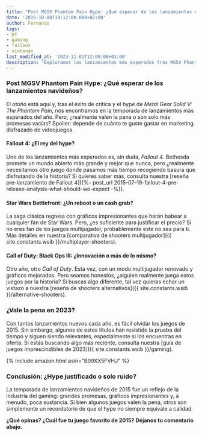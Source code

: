 ```yaml
---
title: "Post MGSV Phantom Pain Hype: ¿Qué esperar de los lanzamientos navideños?"
date: '2015-10-08T19:12:00.000+02:00'
author: Fernando
tags:
- pc
- gaming
- fallout
- nintendo
last_modified_at: '2023-11-01T12:00:00+01:00'
description: "Exploramos los lanzamientos más esperados tras MGSV Phantom Pain. ¿Son realmente impresionantes o solo más humo? Descúbrelo aquí."
---
```


### Post MGSV Phantom Pain Hype: ¿Qué esperar de los lanzamientos navideños?

El otoño está aquí y, tras el éxito de crítica y el hype de *Metal Gear Solid V: The Phantom Pain*, nos encontramos en la temporada de lanzamientos más esperados del año. Pero, ¿realmente valen la pena o son solo más promesas vacías? Spoiler: depende de cuánto te guste gastar en marketing disfrazado de videojuegos.

#### Fallout 4: ¿El rey del hype?

Uno de los lanzamientos más esperados es, sin duda, *Fallout 4*. Bethesda promete un mundo abierto más grande y mejor que nunca, pero ¿realmente necesitamos otro juego donde pasamos más tiempo recogiendo basura que disfrutando de la historia? Si quieres saber más, consulta nuestra [reseña pre-lanzamiento de Fallout 4]({%- post_url 2015-07-19-fallout-4-pre-release-analysis-what-should-we-expect -%}).

#### Star Wars Battlefront: ¿Un reboot o un cash grab?

La saga clásica regresa con gráficos impresionantes que harán babear a cualquier fan de Star Wars. Pero, ¿es suficiente para justificar el precio? Si no eres fan de los juegos multijugador, probablemente este no sea para ti. Más detalles en nuestra [comparativa de shooters multijugador]({{ site.constants.wsib }}/multiplayer-shooters).

#### Call of Duty: Black Ops III: ¿Innovación o más de lo mismo?

Otro año, otro *Call of Duty*. Esta vez, con un modo multijugador renovado y gráficos mejorados. Pero seamos honestos, ¿alguien realmente juega estos juegos por la historia? Si buscas algo diferente, tal vez quieras echar un vistazo a nuestra [reseña de shooters alternativos]({{ site.constants.wsib }}/alternative-shooters).

### ¿Vale la pena en 2023?

Con tantos lanzamientos nuevos cada año, es fácil olvidar los juegos de 2015. Sin embargo, algunos de estos títulos han resistido la prueba del tiempo y siguen siendo relevantes, especialmente si los encuentras en oferta. Si estás buscando algo más reciente, consulta nuestra [guía de juegos imprescindibles de 2023]({{ site.constants.wsib }}/gaming).

{% include amazon.html asin="B09XX5FVHJ" %}

### Conclusión: ¿Hype justificado o solo ruido?

La temporada de lanzamientos navideños de 2015 fue un reflejo de la industria del gaming: grandes promesas, gráficos impresionantes y, a menudo, poca sustancia. Si bien algunos juegos valen la pena, otros son simplemente un recordatorio de que el hype no siempre equivale a calidad.

**¿Qué opinas? ¿Cuál fue tu juego favorito de 2015? Déjanos tu comentario abajo.**
